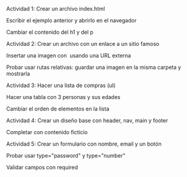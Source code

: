 Actividad 1:
Crear un archivo index.html

Escribir el ejemplo anterior y abrirlo en el navegador

Cambiar el contenido del h1 y del p

Actividad 2:
Crear un archivo con un enlace a un sitio famoso

Insertar una imagen con <img> usando una URL externa

Probar usar rutas relativas: guardar una imagen en la misma carpeta y mostrarla

Actividad 3:
Hacer una lista de compras (ul)

Hacer una tabla con 3 personas y sus edades

Cambiar el orden de elementos en la lista

Actividad 4:
Crear un diseño base con header, nav, main y footer

Completar con contenido ficticio

Actividad 5:
Crear un formulario con nombre, email y un botón

Probar usar type="password" y type="number"

Validar campos con required